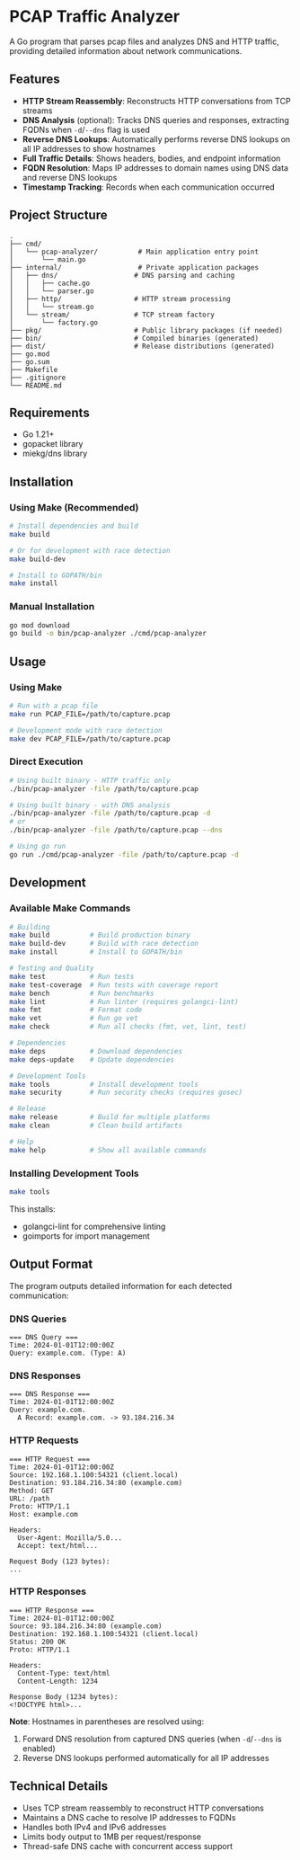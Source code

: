 # PCAP Traffic Analyzer

A Go program that parses pcap files and analyzes DNS and HTTP traffic, providing detailed information about network communications.

## Features

- **HTTP Stream Reassembly**: Reconstructs HTTP conversations from TCP streams  
- **DNS Analysis** (optional): Tracks DNS queries and responses, extracting FQDNs when `-d`/`--dns` flag is used
- **Reverse DNS Lookups**: Automatically performs reverse DNS lookups on all IP addresses to show hostnames
- **Full Traffic Details**: Shows headers, bodies, and endpoint information
- **FQDN Resolution**: Maps IP addresses to domain names using DNS data and reverse DNS lookups
- **Timestamp Tracking**: Records when each communication occurred

## Project Structure

```
.
├── cmd/
│   └── pcap-analyzer/          # Main application entry point
│       └── main.go
├── internal/                   # Private application packages
│   ├── dns/                   # DNS parsing and caching
│   │   ├── cache.go
│   │   └── parser.go
│   ├── http/                  # HTTP stream processing
│   │   └── stream.go
│   └── stream/                # TCP stream factory
│       └── factory.go
├── pkg/                       # Public library packages (if needed)
├── bin/                       # Compiled binaries (generated)
├── dist/                      # Release distributions (generated)
├── go.mod
├── go.sum
├── Makefile
├── .gitignore
└── README.md
```

## Requirements

- Go 1.21+
- gopacket library
- miekg/dns library

## Installation

### Using Make (Recommended)

```bash
# Install dependencies and build
make build

# Or for development with race detection
make build-dev

# Install to GOPATH/bin
make install
```

### Manual Installation

```bash
go mod download
go build -o bin/pcap-analyzer ./cmd/pcap-analyzer
```

## Usage

### Using Make

```bash
# Run with a pcap file
make run PCAP_FILE=/path/to/capture.pcap

# Development mode with race detection
make dev PCAP_FILE=/path/to/capture.pcap
```

### Direct Execution

```bash
# Using built binary - HTTP traffic only
./bin/pcap-analyzer -file /path/to/capture.pcap

# Using built binary - with DNS analysis
./bin/pcap-analyzer -file /path/to/capture.pcap -d
# or
./bin/pcap-analyzer -file /path/to/capture.pcap --dns

# Using go run
go run ./cmd/pcap-analyzer -file /path/to/capture.pcap -d
```

## Development

### Available Make Commands

```bash
# Building
make build          # Build production binary
make build-dev      # Build with race detection
make install        # Install to GOPATH/bin

# Testing and Quality
make test           # Run tests
make test-coverage  # Run tests with coverage report
make bench          # Run benchmarks
make lint           # Run linter (requires golangci-lint)
make fmt            # Format code
make vet            # Run go vet
make check          # Run all checks (fmt, vet, lint, test)

# Dependencies
make deps           # Download dependencies
make deps-update    # Update dependencies

# Development Tools
make tools          # Install development tools
make security       # Run security checks (requires gosec)

# Release
make release        # Build for multiple platforms
make clean          # Clean build artifacts

# Help
make help           # Show all available commands
```

### Installing Development Tools

```bash
make tools
```

This installs:
- golangci-lint for comprehensive linting
- goimports for import management

## Output Format

The program outputs detailed information for each detected communication:

### DNS Queries
```
=== DNS Query ===
Time: 2024-01-01T12:00:00Z
Query: example.com. (Type: A)
```

### DNS Responses
```
=== DNS Response ===
Time: 2024-01-01T12:00:00Z
Query: example.com.
  A Record: example.com. -> 93.184.216.34
```

### HTTP Requests
```
=== HTTP Request ===
Time: 2024-01-01T12:00:00Z
Source: 192.168.1.100:54321 (client.local)
Destination: 93.184.216.34:80 (example.com)
Method: GET
URL: /path
Proto: HTTP/1.1
Host: example.com

Headers:
  User-Agent: Mozilla/5.0...
  Accept: text/html...

Request Body (123 bytes):
...
```

### HTTP Responses
```
=== HTTP Response ===
Time: 2024-01-01T12:00:00Z
Source: 93.184.216.34:80 (example.com)
Destination: 192.168.1.100:54321 (client.local)
Status: 200 OK
Proto: HTTP/1.1

Headers:
  Content-Type: text/html
  Content-Length: 1234

Response Body (1234 bytes):
<!DOCTYPE html>...
```

**Note**: Hostnames in parentheses are resolved using:
1. Forward DNS resolution from captured DNS queries (when `-d`/`--dns` is enabled)
2. Reverse DNS lookups performed automatically for all IP addresses

## Technical Details

- Uses TCP stream reassembly to reconstruct HTTP conversations
- Maintains a DNS cache to resolve IP addresses to FQDNs
- Handles both IPv4 and IPv6 addresses
- Limits body output to 1MB per request/response
- Thread-safe DNS cache with concurrent access support